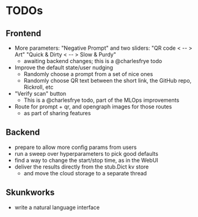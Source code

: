 # TODOs

## Frontend
- More parameters: "Negative Prompt" and two sliders: "QR code < -- > Art" "Quick & Dirty < -- > Slow & Purdy"
  - awaiting backend changes; this is a @charlesfrye todo
- Improve the default state/user nudging
  - Randomly choose a prompt from a set of nice ones
  - Randomly choose QR text between the short link, the GitHub repo, Rickroll, etc
- "Verify scan" button
  - This is a @charlesfrye todo, part of the MLOps improvements
- Route for prompt + qr, and opengraph images for those routes
  - as part of sharing features

## Backend
- prepare to allow more config params from users
- run a sweep over hyperparameters to pick good defaults
- find a way to change the start/stop time, as in the WebUI
- deliver the results directly from the stub.Dict kv store
  - and move the cloud storage to a separate thread

## Skunkworks
- write a natural language interface
